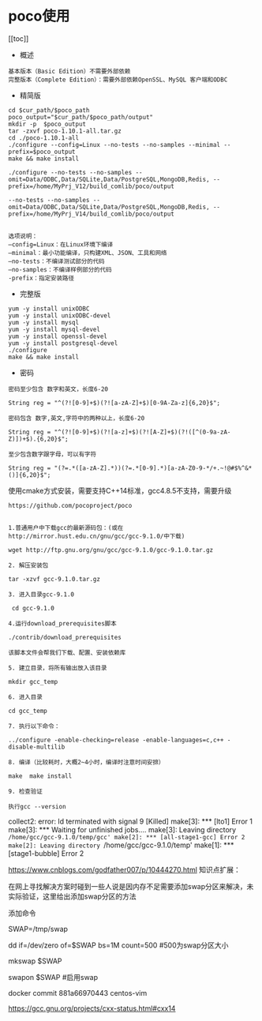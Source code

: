 # poco使用

[[toc]]

- 概述

```
基本版本（Basic Edition）不需要外部依赖
完整版本（Complete Edition）：需要外部依赖OpenSSL、MySQL 客户端和ODBC
```
- 精简版
```
cd $cur_path/$poco_path
poco_output="$cur_path/$poco_path/output"
mkdir -p  $poco_output
tar -zxvf poco-1.10.1-all.tar.gz
cd ./poco-1.10.1-all
./configure --config=Linux --no-tests --no-samples --minimal --prefix=$poco_output
make && make install

./configure --no-tests --no-samples --omit=Data/ODBC,Data/SQLite,Data/PostgreSQL,MongoDB,Redis, --prefix=/home/MyPrj_V12/build_comlib/poco/output

--no-tests --no-samples --omit=Data/ODBC,Data/SQLite,Data/PostgreSQL,MongoDB,Redis, --prefix=/home/MyPrj_V14/build_comlib/poco/output


选项说明：
–config=Linux：在Linux环境下编译
–minimal：最小功能编译，只构建XML、JSON、工具和网络
–no-tests：不编译测试部分的代码
–no-samples：不编译样例部分的代码
-prefix：指定安装路径
```

- 完整版
```
yum -y install unixODBC
yum -y install unixODBC-devel
yum -y install mysql
yum -y install mysql-devel
yum -y install openssl-devel 
yum -y install postgresql-devel
./configure
make && make install
```

- 密码

```
密码至少包含 数字和英文，长度6-20

String reg = "^(?![0-9]+$)(?![a-zA-Z]+$)[0-9A-Za-z]{6,20}$";
 
密码包含 数字,英文,字符中的两种以上，长度6-20

String reg = "^(?![0-9]+$)(?![a-z]+$)(?![A-Z]+$)(?!([^(0-9a-zA-Z)])+$).{6,20}$";
 
至少包含数字跟字母，可以有字符

String reg = "(?=.*([a-zA-Z].*))(?=.*[0-9].*)[a-zA-Z0-9-*/+.~!@#$%^&*()]{6,20}$";
```

使用cmake方式安装，需要支持C++14标准，gcc4.8.5不支持，需要升级

```
https://github.com/pocoproject/poco


1.普通用户中下载gcc的最新源码包：(或在http://mirror.hust.edu.cn/gnu/gcc/gcc-9.1.0/中下载)

wget http://ftp.gnu.org/gnu/gcc/gcc-9.1.0/gcc-9.1.0.tar.gz

2. 解压安装包

tar -xzvf gcc-9.1.0.tar.gz

3. 进入目录gcc-9.1.0 

 cd gcc-9.1.0

4.运行download_prerequisites脚本

./contrib/download_prerequisites

该脚本文件会帮我们下载、配置、安装依赖库

5. 建立目录，将所有输出放入该目录

mkdir gcc_temp

6. 进入目录

cd gcc_temp

7. 执行以下命令：

../configure -enable-checking=release -enable-languages=c,c++ -disable-multilib

8. 编译（比较耗时，大概2~4小时，编译时注意时间安排）

make  make install

9. 检查验证

执行gcc --version 
```


collect2: error: ld terminated with signal 9 [Killed]
make[3]: *** [lto1] Error 1
make[3]: *** Waiting for unfinished jobs....
make[3]: Leaving directory `/home/gcc/gcc-9.1.0/temp/gcc'
make[2]: *** [all-stage1-gcc] Error 2
make[2]: Leaving directory `/home/gcc/gcc-9.1.0/temp'
make[1]: *** [stage1-bubble] Error 2

https://www.cnblogs.com/godfather007/p/10444270.html
知识点扩展：

在网上寻找解决方案时碰到一些人说是因内存不足需要添加swap分区来解决，未实际验证，这里给出添加swap分区的方法

添加命令

SWAP=/tmp/swap

dd if=/dev/zero of=$SWAP bs=1M count=500 #500为swap分区大小

mkswap $SWAP

swapon $SWAP #启用swap



 docker commit 881a66970443 centos-vim

 https://gcc.gnu.org/projects/cxx-status.html#cxx14



